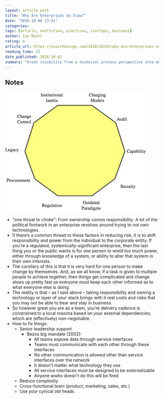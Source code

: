```yaml
---
layout: article_post
title: "Why Are Enterprises So Slow?"
date: "2018-10-08 13:41"
categories:
tags: [article, nonfiction, practices, startups, business]
author: Ian Miell
rating: 4
article_url: https://zwischenzugs.com/2018/10/02/why-are-enterprises-so-slow/
reading_time: 15
date_published: 2018-10-02
summary: "Great visibility from a technical process perspective into why the enterprise is slow."
---
```


## Notes

![slow-enterprises-polygon-of-enterprise-despair](/images/articles/slow-enterprises-polygon-of-enterprise-despair.png)

* "one throat to choke": From ownership comes responsibility. A lot of the political footwork in an
  enterprise revolves around trying to not own technologies.
* If there’s a common thread to these factors in reducing risk, it is to shift
  responsibility and power from the individual to the corporate entity. If
  you’re a regulated, systemically-significant enterprise, then the last thing
  you or the public wants is for one person to wield too much power, either
  through knowledge of a system, or ability to alter that system in their own
  interests.
* The corollary of this is that it is very hard for one person to make change by
  themselves. And, as we all know, if a task is given to multiple people to
  achieve together, then things get complicated and change slows up pretty fast as
  everyone must keep each other informed as to what everyone else is doing.
* The reality is that – as I said above – taking responsibility and owning a
  technology or layer of your stack brings with it real costs and risks that you
  may not be able to bear and stay in business.
* So however great you are as a team, you’re delivery cadence is constrained to a
  local maxima based on your external dependencies, which are (effectively)
  non-negotiable.
* How to fix things:
  * Senior leadership support
    * Bezos big mandate (2002):
      * All teams expose data through service interfaces
      * Teams must communicate with each other through these interfaces
      * No other communication is allowed other than service interfaces over the
        network
      * It doesn't matter what technology they use
      * All service interfaces must be designed to be externalizable
      * Anyone wwho doesn't do this will be fired
  * Reduce complexity
  * Cross-functional team (product, marketing, sales, etc.)
  * Use your cynical old heads
